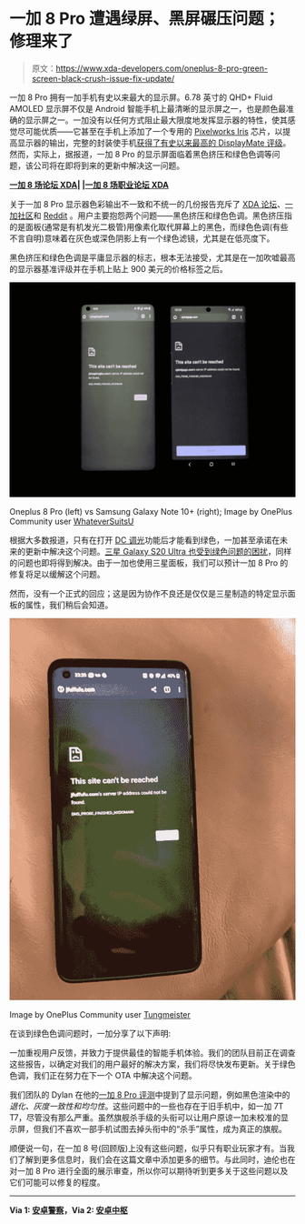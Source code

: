 # 一加 8 Pro 遭遇绿屏、黑屏碾压问题；修理来了

> 原文：<https://www.xda-developers.com/oneplus-8-pro-green-screen-black-crush-issue-fix-update/>

一加 8 Pro 拥有一加手机有史以来最大的显示屏。6.78 英寸的 QHD+ Fluid AMOLED 显示屏不仅是 Android 智能手机上最清晰的显示屏之一，也是颜色最准确的显示屏之一。一加没有以任何方式阻止最大限度地发挥显示器的特性，使其感觉尽可能优质——它甚至在手机上添加了一个专用的 [Pixelworks Iris](https://www.xda-developers.com/pixelworks-iris-5-visual-processor-android-display-experience-oppo-find-x2/) 芯片，以提高显示器的输出，完整的封装使手机[获得了有史以来最高的 DisplayMate 评级](https://www.xda-developers.com/oneplus-8-memc-youtube-netflix-vlc/)。然而，实际上，据报道，一加 8 Pro 的显示屏面临着黑色挤压和绿色色调等问题，该公司将在即将到来的更新中解决这一问题。

**[一加 8 场论坛 XDA](https://forum.xda-developers.com/oneplus-8)| |[一加 8 场职业论坛 XDA](https://forum.xda-developers.com/oneplus-8-pro)**

关于一加 8 Pro 显示器色彩输出不一致和不统一的几份报告充斥了 [XDA 论坛](https://forum.xda-developers.com/oneplus-8-pro/how-to/terrible-screen-tint-uniformity-t4084539)、[一加社区](https://forums.oneplus.com/threads/green-screen-and-black-crush-issues.1215452/)和 [Reddit](https://www.reddit.com/r/oneplus/comments/g5kwgu/there_seems_to_be_major_issues_with_the_display/) 。用户主要抱怨两个问题——黑色挤压和绿色色调。黑色挤压指的是面板(通常是有机发光二极管)用像素化取代屏幕上的黑色，而绿色色调(有些不言自明)意味着在灰色或深色阴影上有一个绿色滤镜，尤其是在低亮度下。

黑色挤压和绿色色调是平庸显示器的标志，根本无法接受，尤其是在一加吹嘘最高的显示器基准评级并在手机上贴上 900 美元的价格标签之后。

 <picture>![oneplus 8 pro green tint black crush display issues problem](img/83c00659cf477bf956076e48bb563cd8.png)</picture> 

Oneplus 8 Pro (left) vs Samsung Galaxy Note 10+ (right); Image by OnePlus Community user [WhateverSuitsU](https://forums.oneplus.com/members/whateversuitsu.1514115/)

根据大多数报道，只有在打开 [DC 调光](https://www.xda-developers.com/oneplus-dc-dimming-optional-feature-future-update/)功能后才能看到绿色，一加甚至承诺在未来的更新中解决这个问题。[三星 Galaxy S20 Ultra 也受到绿色问题的困扰](https://pocketnow.com/samsung-is-at-work-to-fix-the-green-tint-issue-on-galaxy-s20-ultras-display)，同样的问题也即将得到解决。由于一加也使用三星面板，我们可以预计一加 8 Pro 的修复将足以缓解这个问题。

然而，没有一个正式的回应；这是因为协作不良还是仅仅是三星制造的特定显示面板的属性，我们稍后会知道。

 <picture>![oneplus 8 pro green tint black crush display issues problem](img/b29ae12b0f492c5f47dad44ff0c8390e.png)</picture> 

Image by OnePlus Community user [Tungmeister](https://forums.oneplus.com/members/tungmeister.1779340/)

在谈到绿色色调问题时，一加分享了以下声明:

一加重视用户反馈，并致力于提供最佳的智能手机体验。我们的团队目前正在调查这些报告，以确定对我们的用户最好的解决方案，我们将尽快发布更新。关于绿色色调，我们正在努力在下一个 OTA 中解决这个问题。

我们团队的 Dylan 在他的[一加 8 Pro 评测](https://www.xda-developers.com/oneplus-8-pro-review-never-settle-on-hardware/)中提到了显示问题，例如黑色渲染中的*退化、灰度一致性和均匀性*。这些问题中的一些也存在于旧手机中，如一加 7T T7，尽管没有那么严重。虽然旗舰杀手级的头衔可以让用户原谅一加未校准的显示屏，但我们不喜欢一部手机试图去掉头衔中的“杀手”属性，成为真正的旗舰。

顺便说一句，在一加 8 号(回顾版)上没有这些问题，似乎只有职业玩家才有。当我们了解到更多信息时，我们会在这篇文章中添加更多的细节。与此同时，迪伦也在对一加 8 Pro 进行全面的展示审查，所以你可以期待听到更多关于这些问题以及它们可能可以修复的程度。

* * *

**Via 1: [安卓警察](https://www.androidpolice.com/2020/04/23/some-oneplus-8-pro-pre-orders-have-screen-issues-but-fixes-are-coming/)，Via 2: [安卓中枢](https://www.androidcentral.com/some-oneplus-8-pro-users-are-reporting-green-tint-and-black-crush-issues)**